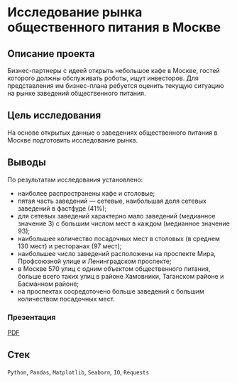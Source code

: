 # Исследование рынка общественного питания в Москве

## Описание проекта
Бизнес-партнеры с идеей открыть небольшое кафе в Москве, гостей которого должны обслуживать роботы, ищут инвесторов. Для представления им бизнес-плана ребуется оценить текущую ситуацию на рынке заведений общественного питания.

## Цель исследования
На основе открытых данные о заведениях общественного питания в Москве подготовить исследование рынка.

## Выводы
По результатам исследования установлено:
* наиболее распространены кафе и столовые;
* пятая часть заведений — сетевые, наибольшая доля сетевых заведений в фастфуде (41%);
* для сетевых заведений характерно мало заведений (медианное значение 3) с большим числом мест в каждом (медианное значение 93);
* наибольшее количество посадочных мест в столовых (в среднем 130 мест) и ресторанах (97 мест);
* наибольшее число заведений расположены на проспекте Мира, Профсоюзной улице и Ленинградском проспекте;
* в Москве 570 улиц с одним объектом общественного питания, больше всего таких улиц в районе Хамовники, Таганском районе и Басманном районе;
* на проспектах сосредоточено больше заведений с большим количеством посадочных мест.

### Презентация
[PDF](https://github.com/alexeylitvak/yandex_practicum_da/blob/main/visualisation_catering_market_analysis/catering_market_analysis_presentation.pdf "Посмотреть презентацию")

## Стек
`Python`, `Pandas`, `Matplotlib`, `Seaborn`, `IO`, `Requests`